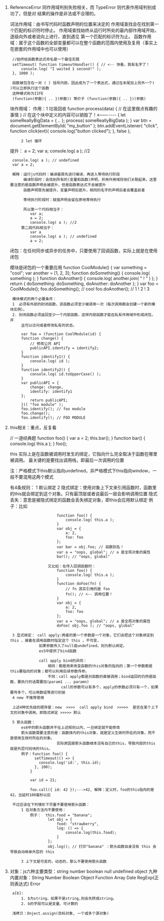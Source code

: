 1. ReferenceError 同作用域判别失败相关，而 TypeError 则代表作用域判别成功了，但是对
	结果的操作是非法或不合理的。

	词法作用域：由书写代码时函数声明的位置来决定的
				作用域查找会在找到第一个匹配的标识符时停止。
				作用域查找始终从运行时所处的最内部作用域开始，逐级向外或者说向上进行，直到遇见
				第一个匹配的标识符为止。
	函数作用域：属于这个函数的全部变量都可以在整个函数的范围内使用及复用（事实上在嵌套的作用域中也可以使用）

		//始终给函数表达式命名是一个最佳实践
		setTimeout( function timeoutHandler() { // <-- 快看，我有名字了！
			console.log( "I waited 1 second!" );
		}, 1000 );

		函数被包含在一对 ( ) 括号内部，因此成为了一个表达式，通过在末尾加上另外一个( )可以立即执行这个函数
		这种模式称为IIFE
		(function(参数){ .. }(参数)) 等价于 (function(参数){ .. })(参数)

	块作用域：
		作用：1 垃圾回收
			function process(data) {
				// 在这里做点有趣的事情
			}
			// 在这个块中定义的内容可以销毁了！<-------
			{
				let someReallyBigData = { .. };
				process( someReallyBigData );
			}
			var btn = document.getElementById( "my_button" );
			btn.addEventListener( "click", function click(evt){
				console.log("button clicked");
			}, false );

			2 let 循环
	提升：
		a = 2;
		var a;
		console.log( a ); //2

		console.log( a ); // undefined
		var a = 2;

		解释：运行js代码时：编译器首先进行编译，再进入等待执行阶段
			 编译阶段时：会找到所有的(变量和函数)声明，并用作用域将他们关联起来，这里要注意的是函数声明会被提升，但是函数表达式不会被提升
			 函数声明首先被提升，变量声明后提升，相同的名字的声明后者会覆盖前者

			 等待执行阶段时：赋值声明会留在原地等待执行

			 所以第一个代码相当于：
			 	var a;
			 	a = 2;
				console.log( a ); //2
			第二段代码相当于：
				var a
				console.log( a ); // undefined
				a = 2;

	闭包：在任何同步或异步的任务中，只要使用了回调函数，实际上就是在使用闭包

	模块是闭包的一个重要应用
		function CoolModule() {
			var something = "cool";
			var another = [1, 2, 3];
			function doSomething() {
				console.log( something );
			}
			function doAnother() {
				console.log( another.join( " ! " ) );
			}
			return {
				doSomething: doSomething,
				doAnother: doAnother
			};
		}
		var foo = CoolModule();
		foo.doSomething(); // cool
		foo.doAnother(); // 1 ! 2 ! 3

		模块模式的两个必要条件：
		1  必须有外部的封闭函数，该函数必须至少被调用一次（每次调用都会创建一个新的模块实例）。
		2. 封闭函数必须返回至少一个内部函数，这样内部函数才能在私有作用域中形成闭包，并
			且可以访问或者修改私有的状态。

			var foo = (function CoolModule(id) {
			function change() {
				// 修改公共 API
				publicAPI.identify = identify2;
			}
			function identify1() {
				console.log( id );
			}
			function identify2() {
				console.log( id.toUpperCase() );
			}
			var publicAPI = {
				change: change,
				identify: identify1
			};
				return publicAPI;
			})( "foo module" );
			foo.identify(); // foo module
			foo.change();
			foo.identify(); // FOO MODULE

2. this相关：重点，反复看

	// 一道经典题
	function foo() {
		var a = 2;
		this.bar();
	}
	function bar() {
		console.log( this.a );
	}
	foo();

	this 实际上是在函数被调用时发生的绑定，它指向什么完全取决于函数在哪里被调用。
	最关键的是要找出调用栈，即最后一次调用的位置

	注：严格模式下this默认指向undefined，非严格模式下this指向window，一般不要混用这两个模式

	有4条规则：
		1 默认绑定
		2 隐式绑定：使用对象上下文来引用函数时，函数里的this就会绑定到这个对象。只有最顶层或者说最后一层会影响调用位置
		  隐式丢失：意思是被隐式绑定的函数会丢失绑定对象，即this会应用默认绑定
					例子：比如

							function foo() {
								console.log( this.a );
							}
							var obj = {
								a: 2,
								foo: foo
							};
							var bar = obj.foo; // 函数别名！
							var a = "oops, global"; // a 是全局对象的属性
							bar(); // "oops, global"

						又比如：在传入回调函数时：
							function foo() {
								console.log( this.a );
							}
							function doFoo(fn) {
								// fn 其实引用的是 foo
								fn(); // <-- 调用位置！
							}
							var obj = {
								a: 2,
								foo: foo
							};
							var a = "oops, global"; // a 是全局对象的属性
							doFoo( obj.foo ); // "oops, global"

		3 显式绑定： call apply:两者的第一个参数是一个对象，它们会把这个对象绑定到this ，接着在调用函数时指定这个 this ，不可变，
					如果参数传入了null或undefined，则为默认绑定。
					es5中提供了bind函数

					call apply bind的异同：
						相同：都是用来改变函数的this对象的指向的；第一个参数都是this要指向的对象；都可以利用后续参数传参。
						不同：call apply都是对函数的直接调用；bind返回的仍然是函数，要执行的话需要加(param1 ... paramn)
							  call的参数可以有多个，apply的参数必须只有一个，如果要传多个，可以用数组等进行封装
		4 new 不推荐使用

		上述4种优先级的顺序是：new  >>>>  call apply bind  >>>>>  是否在某个上下文的对象中调用，即隐式绑定 >>>>> 默认

		5 箭头函数：
			es6中的箭头函数并不在上述规则以内，一旦绑定就不能修改
			箭头函数需要注意的是：函数体内的this对象，就是定义生效时所在的对象，而不是使用生效时所在的对象。
							实际原因是箭头函数根本没有自己的this，导致内部的this就是外层代码块的this。
			例子：function foo() {
				  setTimeout(() => {
				    console.log('id:', this.id);
				  }, 100);
				}

				var id = 21;

				foo.call({ id: 42 });--->42, 解释：定义时，foo的this指向的是42，当延时100毫秒以后

		不过应该在下列情形下尽量不要使用箭头函数：
			1 在对象方法内不要使用：
				例子：  this.food = "banana";
						let obj = {
						    food: "strawberry",
						    log: () => {
						        console.log(this.food);
						    }
						};
						obj.log(); // 打印"banana" ：箭头函数自身没有 this 会导致自动继承外层的 this

			3 上下文是可变的，动态的，那么不要使用箭头函数

3. 对象：js六种主要类型：string number boolean null undefined object
		   九种内置对象：String Number Boolean Object Function Array Date RegExp(正则表达式) Error

		a[b]:
			1. b为string，如果不是string,则会先转成string。
			2. b的字段可以是变量、可计算的

		浅拷贝：Onject.assign(目标对象, 一个或多个源对象)
